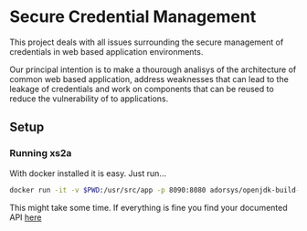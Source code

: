 # Secure Credential Management

This project deals with all issues surrounding the secure management of credentials in web based application environments.

Our principal intention is to make a thourough analisys of the architecture of common web based application, address weaknesses that can lead to the leakage of credentials and work on components that can be reused to reduce the vulnerability of to applications.

## Setup

### <a name="xs2a"></a>Running xs2a

With docker installed it is easy.
Just run...

```bash
docker run -it -v $PWD:/usr/src/app -p 8090:8080 adorsys/openjdk-build-base /usr/src/app/scripts/runxs2a.sh
```

This might take some time. If everything is fine you find your documented API [here](http://localhost:8090/swagger-ui/?url=localhost:8090/swagger.json)
